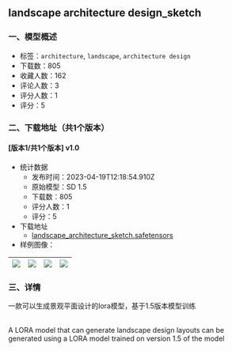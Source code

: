 ## landscape architecture design_sketch
### 一、模型概述

- 标签：`architecture`, `landscape`, `architecture design`
- 下载数：805
- 收藏人数：162
- 评论人数：3
- 评分人数：1
- 评分：5

### 二、下载地址（共1个版本）

#### [版本1/共1个版本] v1.0

- 统计数据
  - 发布时间：2023-04-19T12:18:54.910Z
  - 原始模型：SD 1.5
  - 下载数：805
  - 评分人数：1
  - 评分：5
- 下载地址
  - [landscape_architecture_sketch.safetensors](https://civitai.com/api/download/models/49832)
- 样例图像：

| <img src="https://image.civitai.com/xG1nkqKTMzGDvpLrqFT7WA/ab0851d4-dc82-472e-c3b7-81440206e500/width=450/535865.jpeg" /> | <img src="https://image.civitai.com/xG1nkqKTMzGDvpLrqFT7WA/d9c5a1c2-bf38-407a-0327-a64cc407df00/width=450/535862.jpeg" /> | <img src="https://image.civitai.com/xG1nkqKTMzGDvpLrqFT7WA/b5fe47a6-9069-4156-7e65-38fa44276d00/width=450/535863.jpeg" /> | <img src="https://image.civitai.com/xG1nkqKTMzGDvpLrqFT7WA/cc95c9f5-905b-46e1-513e-917079944a00/width=450/535864.jpeg" /> |
| ---- | ---- | ---- | ---- |


### 三、详情
<p>一款可以生成景观平面设计的lora模型，基于1.5版本模型训练</p><p><br />A LORA model that can generate landscape design layouts can be generated using a LORA model trained on version 1.5 of the model</p>